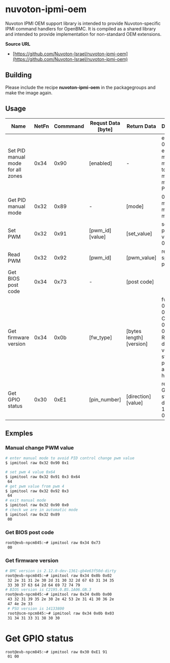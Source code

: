 # nuvoton-ipmi-oem

Nuvoton IPMI OEM support library is intended to provide Nuvoton-specific IPMI command handlers for OpenBMC.
It is compiled as a shared library and intended to provide implementation for non-standard OEM extensions.

**Source URL**
* [https://github.com/Nuvoton-Israel/nuvoton-ipmi-oem](https://github.com/Nuvoton-Israel/nuvoton-ipmi-oem)

## Building

Please include the recipe **nuvoton-ipmi-oem** in the packagegroups and make the image again.

## Usage


|Name  | NetFn | Commmand | Requst Data [byte]|  Return Data| Description |
|------|---|---|---------|-----------|----------------|
| Set PID manual mode for all zones | 0x34| 0x90| [enabled]| - | enabled set 0x01 to enter manaul mode; 0x0 to exit manual mode for all PID zones|
| Get PID manual mode |0x32| 0x89| - |[mode]| 0:automatic mode, 1: manual mode|
| Set PWM |0x32| 0x91| [pwm_id] [value] | [set_value]| set specific pwm with value 0x0 ~ 0xff|
| Read PWM |0x32| 0x92| [pwm_id] |[pwm_value]| read specific pwm value|
| Get BIOS post code| 0x34 | 0x73 | - | [post code]||
| Get firmware version | 0x34 | 0x0b | [fw_type] | [bytes length] [version] | fw_type:<br> 00h - BIOS<br>01h - CPLD<br>02h - BMC<br>03h - PSU<br/>Return data: version string presented as ASCII hex |
| Get GPIO status| 0x30 | 0xE1 | [pin_number] | [direction] [value]| return valid GPIO pin status, direction: 1=output, 0=input|

## Exmples
### Manual change PWM value
```bash
# enter manual mode to avoid PID control change pwm value
$ ipmitool raw 0x32 0x90 0x1

# set pwm 4 value 0x64
$ ipmitool raw 0x32 0x91 0x3 0x64
 64
# get pwm value from pwm 4
$ ipmitool raw 0x32 0x92 0x3
 64
# exit manual mode
$ ipmitool raw 0x32 0x90 0x0
# check we are in automatic mode
$ ipmitool raw 0x32 0x89
 00
```

### Get BIOS post code
```bash
root@evb-npcm845:~# ipmitool raw 0x34 0x73
 00

```

### Get firmware version
```bash
# BMC version is 2.12.0-dev-1361-gb4e63f50d-dirty
root@evb-npcm845:~# ipmitool raw 0x34 0x0b 0x02
 32 2e 31 31 2e 30 2d 31 30 32 2d 67 63 31 34 35
 33 30 37 63 64 2d 64 69 72 74 79
# BIOS version is C2195.0.BS.1A06.GN.3
root@evb-npcm845:~# ipmitool raw 0x34 0x0b 0x00
 43 32 31 39 35 2e 30 2e 42 53 2e 31 41 30 36 2e
 47 4e 2e 33
 # PSU version is 14133800
 root@scm-npcm845:~# ipmitool raw 0x34 0x0b 0x03
 31 34 31 33 31 38 30 30
```

# Get GPIO status
```bash
root@evb-npcm845:~# ipmitool raw 0x30 0xE1 91
 01 00
```